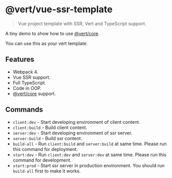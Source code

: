 # @vert/vue-ssr-template

> Vue project template with SSR, Vert and TypeScript support.

A tiny demo to show how to use [@vert/core](https://github.com/LancerComet/Vert-Core).

You can use this as your vert template.

## Features
 - Webpack 4.
 - Vue SSR support.
 - Full TypeScript.
 - Code in OOP.
 - [@vert/core](https://github.com/LancerComet/Vert-Core) support.

## Commands

 - `client:dev` - Start developing environment of client content.
 - `client:build` - Build client content.
 - `server:dev` - Start developing environment of ssr server. 
 - `server:build` - Build ssr content.
 - `build-all` - Run `client:build` and `server:build` at same time. Please run this command for deployment.
 - `start:dev` - Run `client:dev` and `server:dev` at same time. Please run this command for development.
 - `start:prod` - Start ssr server in production environment. You should run `build-all` first to make it works. 
